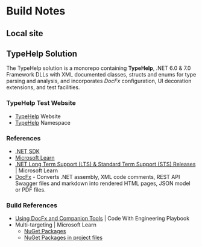 ﻿# Build Notes

## Local site

## TypeHelp Solution

The TypeHelp solution is a monorepo containing **TypeHelp**, .NET 6.0 & 7.0 Framework DLLs with XML documented classes, structs and enums for type parsing and analysis, and incorporates *DocFx* configuration, UI decoration extensions, and test facilities.

### TypeHelp Test Website
- [TypeHelp](http://localhost:5000) Website
- [TypeHelp](http://localhost:5000/api/TypeHelp.html)&#xA0;Namespace

### References

- [.NET SDK](https://dotnet.microsoft.com/en-us/download)
- [Microsoft Learn](https://learn.microsoft.com/en-us/dotnet/core/install/windows?tabs=net70)
- [.NET Long Term Support (LTS) & Standard Term Support (STS) Releases](https://learn.microsoft.com/en-us/dotnet/core/install/windows?tabs=net70) | Microsoft Learn
- [DocFx](https://dotnet.github.io/docfx/) - Converts .NET assembly, XML code comments, REST API Swagger files and markdown into rendered HTML pages, JSON model or PDF files.

### Build References

- [Using DocFx and Companion Tools](https://microsoft.github.io/code-with-engineering-playbook/documentation/recipes/using-docfx-and-tools/) | Code With Engineering Playbook
- Multi-targeting | Microsoft Learn
   - [NuGet Packages](https://learn.microsoft.com/en-us/nuget/create-packages/supporting-multiple-target-frameworks)
   - [NuGet Packages in project files](https://learn.microsoft.com/en-us/nuget/create-packages/multiple-target-frameworks-project-file)
